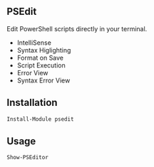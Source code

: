 ## PSEdit

Edit PowerShell scripts directly in your terminal. 

- IntelliSense
- Syntax Higlighting
- Format on Save
- Script Execution
- Error View
- Syntax Error View

## Installation

```powershell
Install-Module psedit
```

## Usage

```powershell
Show-PSEditor
```